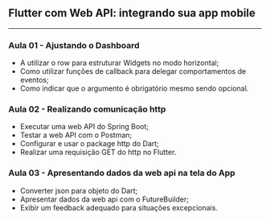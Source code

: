 ## Flutter com Web API: integrando sua app mobile
---

### Aula 01 - Ajustando o Dashboard

- A utilizar o row para estruturar Widgets no modo horizontal;
- Como utilizar funções de callback para delegar comportamentos de eventos;
- Como indicar que o argumento é obrigatório mesmo sendo opcional.

### Aula 02 - Realizando comunicação http

- Executar uma web API do Spring Boot;
- Testar a web API com o Postman;
- Configurar e usar o package http do Dart;
- Realizar uma requisição GET do http no Flutter.

### Aula 03 - Apresentando dados da web api na tela do App

- Converter json para objeto do Dart;
- Apresentar dados da web api com o FutureBuilder;
- Exibir um feedback adequado para situações excepcionais.